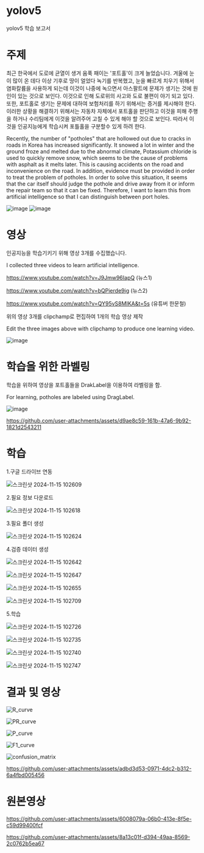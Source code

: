 # yolov5
yolov5 학습 보고서

# 주제
 최근 한국에서 도로에 균열이 생겨 움푹 패이는 '포트홀'이 크게 늘었습니다. 겨울에 눈이 많이 온 데다 이상 기후로 땅이 얼었다 녹기를 반복했고, 
눈을 빠르게 치우기 위해서 염화칼륨을 사용하게 되는데 이것이 나중에 녹으면서 아스팔트에 문제가 생기는 것에 원인이 있는 것으로 보인다. 
이것으로 인해 도로위의 사고와 도로 불편이 야기 되고 있다. 또한, 포트홀로 생기는 문제에 대하여 보험처리를 하기 위해서는 증거를 제시해야 한다. 
이러한 상황을 해결하기 위해서는 자동차 자체에서 포트홀을 판단하고 이것을 피해 주행을 하거나 수리팀에게 이것을 알려주어 고칠 수 있게 해야 할 것으로 보인다.
따라서 이것을 인공지능에게 학습시켜 포틀홀을 구분할수 있게 하려 한다.

 Recently, the number of "potholes" that are hollowed out due to cracks in roads in Korea has increased significantly. It snowed a lot in winter and the ground froze and melted due to the abnormal climate,
Potassium chloride is used to quickly remove snow, which seems to be the cause of problems with asphalt as it melts later.
This is causing accidents on the road and inconvenience on the road. In addition, evidence must be provided in order to treat the problem of potholes.
In order to solve this situation, it seems that the car itself should judge the pothole and drive away from it or inform the repair team so that it can be fixed.
Therefore, I want to learn this from artificial intelligence so that I can distinguish between port holes.
 
![image](https://github.com/user-attachments/assets/47d8b6ce-dd1d-412a-9a8f-82803147acb2) 
![image](https://github.com/user-attachments/assets/815201f9-f185-490a-b809-0df650070b2b)


# 영상
인공지능을 학습기키기 위해 영상 3개를 수집했습니다.

I collected three videos to learn artificial intelligence.

https://www.youtube.com/watch?v=J9Jmw96IapQ 
(뉴스1)

https://www.youtube.com/watch?v=bQPierde9ig 
(뉴스2)

https://www.youtube.com/watch?v=QY95vS8MIKA&t=5s 
(유튜버 한문철)

위의 영상 3개를 clipchamp로 편집하여 1개의 학습 영상 제작

Edit the three images above with clipchamp to produce one learning video.

![image](https://github.com/user-attachments/assets/d9a9eea2-65f7-45b3-8945-5ec8f4ada7d8)

# 학습을 위한 라벨링

학습을 위하여 영상을 포트홀들을 DrakLabel을 이용하여 라벨링을 함.

For learning, potholes are labeled using DragLabel.

![image](https://github.com/user-attachments/assets/1dedb0e1-fd0d-40bd-afb8-bf569354037a)


https://github.com/user-attachments/assets/d9ae8c59-161b-47a6-9b92-1821d2543211

# 학습

1.구글 드라이브 연동

![스크린샷 2024-11-15 102609](https://github.com/user-attachments/assets/eccec042-c447-4a20-978e-adfaaa2aeb80)

2.필요 정보 다운로드

![스크린샷 2024-11-15 102618](https://github.com/user-attachments/assets/ca4dcaab-f2eb-4c1a-baed-eed7ca073d30)

3.필요 폴더 생성

![스크린샷 2024-11-15 102624](https://github.com/user-attachments/assets/a246be7f-b82b-45c3-a4c3-6056e4edc4d5)

4.검증 데이터 생성

![스크린샷 2024-11-15 102642](https://github.com/user-attachments/assets/60fd37c2-e69a-4314-abf1-d96be71d6d6a)

![스크린샷 2024-11-15 102647](https://github.com/user-attachments/assets/899f176b-a017-426d-abf9-ad8296bc4530)

![스크린샷 2024-11-15 102655](https://github.com/user-attachments/assets/dc5c2da0-86c5-4900-8980-09832e38e387)

![스크린샷 2024-11-15 102709](https://github.com/user-attachments/assets/c963e324-23b2-4dd2-ba9c-6bbc4e056be5)

5.학습

![스크린샷 2024-11-15 102726](https://github.com/user-attachments/assets/7fcaa912-b445-48cb-ac2b-4fe6c22af673)

![스크린샷 2024-11-15 102735](https://github.com/user-attachments/assets/6048911e-ab16-4a69-a2eb-08281d0d89dd)

![스크린샷 2024-11-15 102740](https://github.com/user-attachments/assets/3f6a5c00-32b9-4c84-b46e-46701cee9222)

![스크린샷 2024-11-15 102747](https://github.com/user-attachments/assets/36798870-92e3-4fd2-9bff-1977a72e4e5d)

# 결과 및 영상
 
 ![R_curve](https://github.com/user-attachments/assets/7a7242cf-2798-4734-b8f3-65585ce0e6d7)

 ![PR_curve](https://github.com/user-attachments/assets/8af54716-09ea-4e45-9c3c-13c3f3a73362)

 ![P_curve](https://github.com/user-attachments/assets/dad4d78b-76b3-4baf-bed5-ca4c3faaeddb)

 ![F1_curve](https://github.com/user-attachments/assets/6e0e16c5-928a-4d15-b538-d0864f02ee35)

 ![confusion_matrix](https://github.com/user-attachments/assets/359a7925-4d2e-494f-b9fa-ca5dccb7322e)

https://github.com/user-attachments/assets/adbd3d53-0971-4dc2-b312-6a4fbd005456

# 원본영상


https://github.com/user-attachments/assets/6008079a-06b0-413e-8f5e-c59d99400fcf


https://github.com/user-attachments/assets/8a13c01f-d394-49aa-8569-2c0762b5ea67





